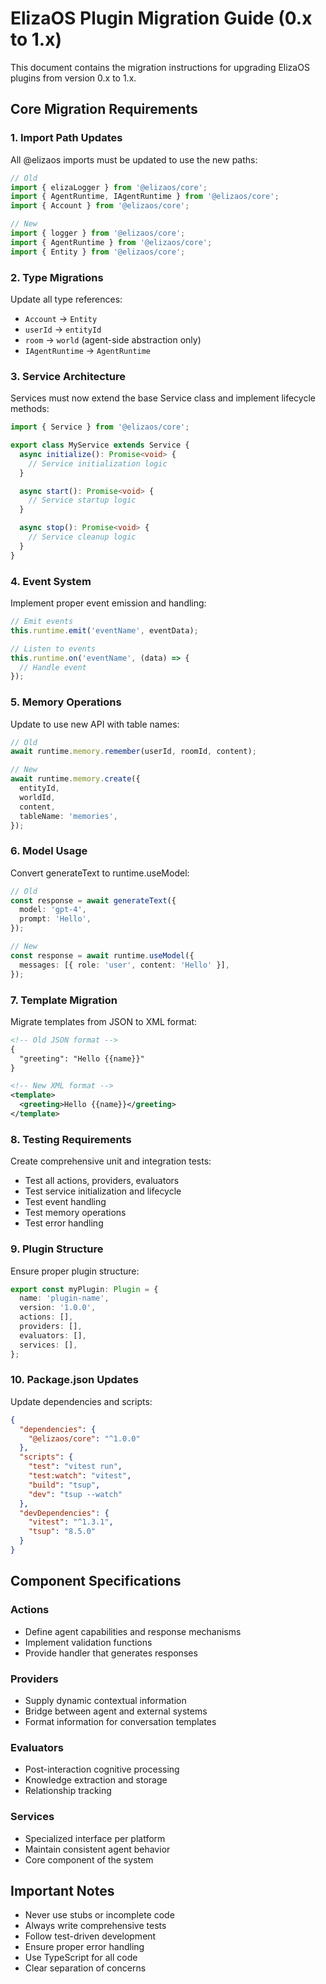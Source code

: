 # ElizaOS Plugin Migration Guide (0.x to 1.x)

This document contains the migration instructions for upgrading ElizaOS plugins from version 0.x to 1.x.

## Core Migration Requirements

### 1. Import Path Updates

All @elizaos imports must be updated to use the new paths:

```typescript
// Old
import { elizaLogger } from '@elizaos/core';
import { AgentRuntime, IAgentRuntime } from '@elizaos/core';
import { Account } from '@elizaos/core';

// New
import { logger } from '@elizaos/core';
import { AgentRuntime } from '@elizaos/core';
import { Entity } from '@elizaos/core';
```

### 2. Type Migrations

Update all type references:

- `Account` → `Entity`
- `userId` → `entityId`
- `room` → `world` (agent-side abstraction only)
- `IAgentRuntime` → `AgentRuntime`

### 3. Service Architecture

Services must now extend the base Service class and implement lifecycle methods:

```typescript
import { Service } from '@elizaos/core';

export class MyService extends Service {
  async initialize(): Promise<void> {
    // Service initialization logic
  }

  async start(): Promise<void> {
    // Service startup logic
  }

  async stop(): Promise<void> {
    // Service cleanup logic
  }
}
```

### 4. Event System

Implement proper event emission and handling:

```typescript
// Emit events
this.runtime.emit('eventName', eventData);

// Listen to events
this.runtime.on('eventName', (data) => {
  // Handle event
});
```

### 5. Memory Operations

Update to use new API with table names:

```typescript
// Old
await runtime.memory.remember(userId, roomId, content);

// New
await runtime.memory.create({
  entityId,
  worldId,
  content,
  tableName: 'memories',
});
```

### 6. Model Usage

Convert generateText to runtime.useModel:

```typescript
// Old
const response = await generateText({
  model: 'gpt-4',
  prompt: 'Hello',
});

// New
const response = await runtime.useModel({
  messages: [{ role: 'user', content: 'Hello' }],
});
```

### 7. Template Migration

Migrate templates from JSON to XML format:

```xml
<!-- Old JSON format -->
{
  "greeting": "Hello {{name}}"
}

<!-- New XML format -->
<template>
  <greeting>Hello {{name}}</greeting>
</template>
```

### 8. Testing Requirements

Create comprehensive unit and integration tests:

- Test all actions, providers, evaluators
- Test service initialization and lifecycle
- Test event handling
- Test memory operations
- Test error handling

### 9. Plugin Structure

Ensure proper plugin structure:

```typescript
export const myPlugin: Plugin = {
  name: 'plugin-name',
  version: '1.0.0',
  actions: [],
  providers: [],
  evaluators: [],
  services: [],
};
```

### 10. Package.json Updates

Update dependencies and scripts:

```json
{
  "dependencies": {
    "@elizaos/core": "^1.0.0"
  },
  "scripts": {
    "test": "vitest run",
    "test:watch": "vitest",
    "build": "tsup",
    "dev": "tsup --watch"
  },
  "devDependencies": {
    "vitest": "^1.3.1",
    "tsup": "8.5.0"
  }
}
```

## Component Specifications

### Actions

- Define agent capabilities and response mechanisms
- Implement validation functions
- Provide handler that generates responses

### Providers

- Supply dynamic contextual information
- Bridge between agent and external systems
- Format information for conversation templates

### Evaluators

- Post-interaction cognitive processing
- Knowledge extraction and storage
- Relationship tracking

### Services

- Specialized interface per platform
- Maintain consistent agent behavior
- Core component of the system

## Important Notes

- Never use stubs or incomplete code
- Always write comprehensive tests
- Follow test-driven development
- Ensure proper error handling
- Use TypeScript for all code
- Clear separation of concerns
